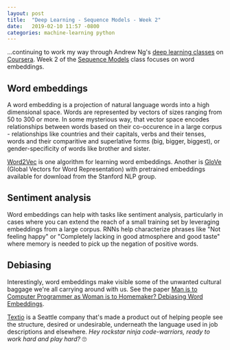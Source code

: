 ```yaml
---
layout: post
title:  "Deep Learning - Sequence Models - Week 2"
date:   2019-02-10 11:57 -0800
categories: machine-learning python
---
```


...continuing to work my way through Andrew Ng's [deep learning classes][1] on [Coursera][2]. Week 2 of the [Sequence Models][3] class focuses on word embeddings.

## Word embeddings

A word embedding is a projection of natural language words into a high dimensional space. Words are represented by vectors of sizes ranging from 50 to 300 or more. In some mysterious way, that vector space encodes relationships between words based on their co-occurence in a large corpus - relationships like countries and their capitals, verbs and their tenses, words and their comparitive and superlative forms (big, bigger, biggest), or gender-specificity of words like brother and sister.

[Word2Vec][5] is one algorithm for learning word embeddings. Another is [GloVe][4] (Global Vectors for Word Representation) with pretrained embeddings available for download from the Stanford NLP group.


## Sentiment analysis

Word embeddings can help with tasks like sentiment analysis, particularly in cases where you can extend the reach of a small training set by leveraging embeddings from a large corpus. RNNs help characterize phrases like "Not feeling happy" or "Completely lacking in good atmosphere and good taste" where memory is needed to pick up the negation of positive words.

## Debiasing

Interestingly, word embeddings make visible some of the unwanted cultural baggage we're all carrying around with us. See the paper [Man is to Computer Programmer as Woman is to Homemaker? Debiasing Word Embeddings][6].

[Textio][7] is a Seattle company that's made a product out of helping people see the structure, desired or undesirable, underneath the language used in job descriptions and elsewhere. *Hey rockstar ninja code-warriors, ready to work hard and play hard?* 🙄


[1]: https://www.deeplearning.ai/deep-learning-specialization/
[2]: https://www.coursera.org/specializations/deep-learning
[3]: https://www.coursera.org/learn/nlp-sequence-models
[4]: https://nlp.stanford.edu/projects/glove/
[5]: https://papers.nips.cc/paper/5021-distributed-representations-of-words-and-phrases-and-their-compositionality.pdf
[6]: https://www.semanticscholar.org/paper/Man-is-to-Computer-Programmer-as-Woman-is-to-Word-Bolukbasi-Chang/274459c52103f9b7880d0697aa28755ac3366987
[7]: https://textio.com/
[8]: https://medium.com/explore-artificial-intelligence/word2vec-a-baby-step-in-deep-learning-but-a-giant-leap-towards-natural-language-processing-40fe4e8602ba
